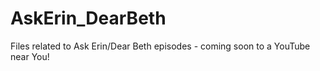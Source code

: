 # AskErin_DearBeth
Files related to Ask Erin/Dear Beth episodes - coming soon to a YouTube near You!
